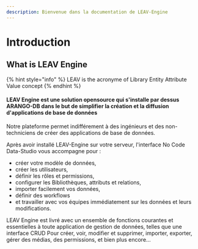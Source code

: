 ```yaml
---
description: Bienvenue dans la documentation de LEAV-Engine
---
```


# Introduction

## What is LEAV Engine

{% hint style="info" %}
LEAV is the acronyme of Library Entity Attribute Value concept
{% endhint %}

#### LEAV Engine est une solution opensource qui s'installe par dessus ARANGO-DB dans le but de simplifier la création et la diffusion d'applications de base de données

Notre plateforme permet indifférement à des ingénieurs et des non-techniciens de créer des applications de base de données.&#x20;

Après avoir installé LEAV-Engine sur votre serveur, l'interface No Code Data-Studio vous accompagne pour :&#x20;

* créer votre modèle de données,&#x20;
* créer les utilisateurs,&#x20;
* définir les rôles et permissions,&#x20;
* configurer les Bibliothèques, attributs et relations,&#x20;
* importer facilement vos données,&#x20;
* définir des workflows&#x20;
* et travailler avec vos équipes immédiatement sur les données et leurs modifications.

LEAV Engine est livré avec un ensemble de fonctions courantes et essentielles à toute application de gestion de données, telles que une interface CRUD Pour créer, voir, modifier et supprimer, importer, exporter, gérer des médias, des permissions, et bien plus encore...



